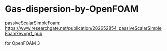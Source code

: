 # Gas-dispersion-by-OpenFOAM

passiveScalarSimpleFoam:
https://www.researchgate.net/publication/282652854_passiveScalarSimpleFoam?ev=prf_pub

for OpenFOAM 3
